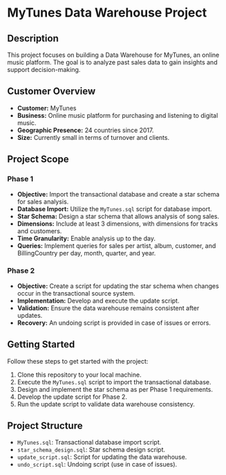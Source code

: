 # MyTunes Data Warehouse Project

## Description
This project focuses on building a Data Warehouse for MyTunes, an online music platform. The goal is to analyze past sales data to gain insights and support decision-making.

## Customer Overview
- **Customer:** MyTunes
- **Business:** Online music platform for purchasing and listening to digital music.
- **Geographic Presence:** 24 countries since 2017.
- **Size:** Currently small in terms of turnover and clients.

## Project Scope

### Phase 1
- **Objective:** Import the transactional database and create a star schema for sales analysis.
- **Database Import:** Utilize the `MyTunes.sql` script for database import.
- **Star Schema:** Design a star schema that allows analysis of song sales.
- **Dimensions:** Include at least 3 dimensions, with dimensions for tracks and customers.
- **Time Granularity:** Enable analysis up to the day.
- **Queries:** Implement queries for sales per artist, album, customer, and BillingCountry per day, month, quarter, and year.

### Phase 2
- **Objective:** Create a script for updating the star schema when changes occur in the transactional source system.
- **Implementation:** Develop and execute the update script.
- **Validation:** Ensure the data warehouse remains consistent after updates.
- **Recovery:** An undoing script is provided in case of issues or errors.

## Getting Started
Follow these steps to get started with the project:

1. Clone this repository to your local machine.
2. Execute the `MyTunes.sql` script to import the transactional database.
3. Design and implement the star schema as per Phase 1 requirements.
4. Develop the update script for Phase 2.
5. Run the update script to validate data warehouse consistency.

## Project Structure
- `MyTunes.sql`: Transactional database import script.
- `star_schema_design.sql`: Star schema design script.
- `update_script.sql`: Script for updating the data warehouse.
- `undo_script.sql`: Undoing script (use in case of issues).

